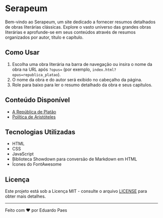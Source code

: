 # Serapeum

Bem-vindo ao Serapeum, um site dedicado a fornecer resumos detalhados de obras literárias clássicas. Explore o vasto universo das grandes obras literárias e aprofunde-se em seus conteúdos através de resumos organizados por autor, título e capítulo.

## Como Usar

1. Escolha uma obra literária na barra de navegação ou insira o nome da obra na URL após `?opus=` (por exemplo, `index.html?opus=republica_platao`).
2. O nome da obra e do autor será exibido no cabeçalho da página.
3. Role para baixo para ler o resumo detalhado da obra e seus capítulos.

## Conteúdo Disponível

- [A República de Platão](https://eduardo-paes.github.io/serapeum?opus=republica_platao)
- [Política de Aristóteles](https://eduardo-paes.github.io/serapeum?opus=politica_aristoteles)

## Tecnologias Utilizadas

- HTML
- CSS
- JavaScript
- Biblioteca Showdown para conversão de Markdown em HTML
- Ícones do FontAwesome

## Licença

Este projeto está sob a Licença MIT - consulte o arquivo [LICENSE](LICENSE) para obter mais detalhes.

---

Feito com ❤️ por Eduardo Paes
